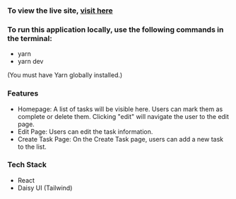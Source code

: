 ### To view the live site, [visit here]()

### To run this application locally, use the following commands in the terminal:
* yarn
* yarn dev

(You must have Yarn globally installed.)

### Features

* Homepage: A list of tasks will be visible here. Users can mark them as complete or delete them. Clicking "edit" will navigate the user to the edit page.
* Edit Page: Users can edit the task information.
* Create Task Page: On the Create Task page, users can add a new task to the list.

### Tech Stack
* React
* Daisy UI (Tailwind)
